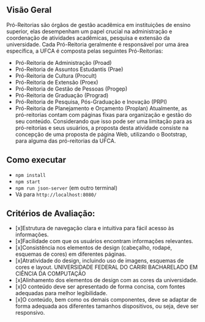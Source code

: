 ## Visão Geral
Pró-Reitorias são órgãos de gestão acadêmica em instituições de ensino superior, elas
desempenham um papel crucial na administração e coordenação de atividades
acadêmicas, pesquisa e extensão da universidade. Cada Pró-Reitoria geralmente é
responsável por uma área específica, a UFCA é composta pelas seguintes Pró-Reitorias:
- Pró-Reitoria de Administração (Proad)
- Pró-Reitoria de Assuntos Estudantis (Prae)
- Pró-Reitoria de Cultura (Procult)
- Pró-Reitoria de Extensão (Proex)
- Pró-Reitoria de Gestão de Pessoas (Progep)
- Pró-Reitoria de Graduação (Prograd)
- Pró-Reitoria de Pesquisa, Pós-Graduação e Inovação (PRPI)
- Pró-Reitoria de Planejamento e Orçamento (Proplan)
Atualmente, as pró-reitorias contam com páginas fixas para organização e gestão do seu
conteúdo. Considerando que isso pode ser uma limitação para as pró-reitorias e seus
usuários, a proposta desta atividade consiste na concepção de uma proposta de página
Web, utilizando o Bootstrap, para alguma das pró-reitorias da UFCA.

## Como executar
- `npm install`
- `npm start`
- `npm run json-server` (em outro terminal)
- Vá para `http://localhost:8080/`

## Critérios de Avaliação:
- [x]Estrutura de navegação clara e intuitiva para fácil acesso às informações.
- [x]Facilidade com que os usuários encontram informações relevantes.
- [x]Consistência nos elementos de design (cabeçalho, rodapé, esquemas de cores)
em diferentes páginas.
- [x]Atratividade do design, incluindo uso de imagens, esquemas de cores e layout.
UNIVERSIDADE FEDERAL DO CARIRI
BACHARELADO EM CIÊNCIA DA COMPUTAÇÃO
- [x]Alinhamento dos elementos de design com as cores da universidade.
- [x]O conteúdo deve ser apresentado de forma concisa, com fontes adequadas
para melhor legibilidade.
- [x]O conteúdo, bem como os demais componentes, deve se adaptar de forma
adequada aos diferentes tamanhos dispositivos, ou seja, deve ser responsivo.